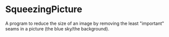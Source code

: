 # SqueezingPicture

A program to reduce the size of an image by removing the least "important" seams in a picture (the blue sky/the background).

